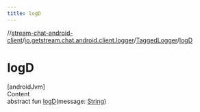 ```yaml
---
title: logD
---
```

//[stream-chat-android-client](../../../index.md)/[io.getstream.chat.android.client.logger](../index.md)/[TaggedLogger](index.md)/[logD](logD.md)



# logD  
[androidJvm]  
Content  
abstract fun [logD](logD.md)(message: [String](https://kotlinlang.org/api/latest/jvm/stdlib/kotlin/-string/index.html))  



